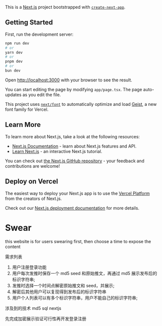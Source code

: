 This is a [Next.js](https://nextjs.org) project bootstrapped with [`create-next-app`](https://nextjs.org/docs/app/api-reference/cli/create-next-app).

## Getting Started

First, run the development server:

```bash
npm run dev
# or
yarn dev
# or
pnpm dev
# or
bun dev
```

Open [http://localhost:3000](http://localhost:3000) with your browser to see the result.

You can start editing the page by modifying `app/page.tsx`. The page auto-updates as you edit the file.

This project uses [`next/font`](https://nextjs.org/docs/app/building-your-application/optimizing/fonts) to automatically optimize and load [Geist](https://vercel.com/font), a new font family for Vercel.

## Learn More

To learn more about Next.js, take a look at the following resources:

- [Next.js Documentation](https://nextjs.org/docs) - learn about Next.js features and API.
- [Learn Next.js](https://nextjs.org/learn) - an interactive Next.js tutorial.

You can check out [the Next.js GitHub repository](https://github.com/vercel/next.js) - your feedback and contributions are welcome!

## Deploy on Vercel

The easiest way to deploy your Next.js app is to use the [Vercel Platform](https://vercel.com/new?utm_medium=default-template&filter=next.js&utm_source=create-next-app&utm_campaign=create-next-app-readme) from the creators of Next.js.

Check out our [Next.js deployment documentation](https://nextjs.org/docs/app/building-your-application/deploying) for more details.

# Swear

this website is for users swearing first, then choose a time to expose the content

需求列表

1. 用户注册登录功能
2. 用户每次发推时保存一个 md5 seed 和原始推文，再通过 md5 展示发布后的标识字符串;
3. 发推时选择一个时间点解密原始推文和 seed，并展示;
4. 解密后其他用户可以复现得到发布后的标识字符串
5. 用户个人列表可以有多个标识字符串，用户不能自己的标识字符串;

涉及到的技术
md5
sql
nextjs

先完成加密展示验证可行性再开发登录注册
